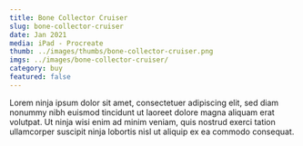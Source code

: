 ```yaml
---
title: Bone Collector Cruiser
slug: bone-collector-cruiser
date: Jan 2021
media: iPad - Procreate
thumb: ../images/thumbs/bone-collector-cruiser.png
imgs: ../images/bone-collector-cruiser/
category: buy
featured: false
---
```


Lorem ninja ipsum dolor sit amet, consectetuer adipiscing elit, sed diam nonummy nibh euismod tincidunt ut laoreet dolore magna aliquam erat volutpat. Ut ninja wisi enim ad minim veniam, quis nostrud exerci tation ullamcorper suscipit ninja lobortis nisl ut aliquip ex ea commodo consequat.